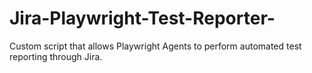 # Jira-Playwright-Test-Reporter-
Custom script that allows Playwright Agents to perform automated test reporting through Jira.
